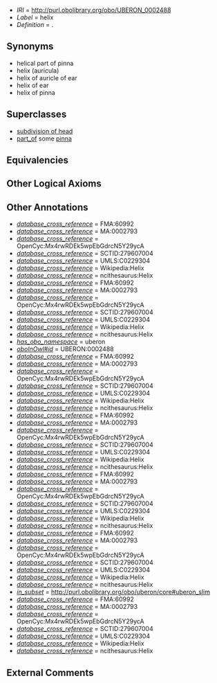  * *IRI* = http://purl.obolibrary.org/obo/UBERON_0002488
 * *Label* = helix
 * *Definition* = .

## Synonyms

 * helical part of pinna
 * helix (auricula)
 * helix of auricle of ear
 * helix of ear
 * helix of pinna

## Superclasses

 * [subdivision of head](../../UBERON/44/UBERON_0001444.md)
 * [part_of](../../BFO/50/BFO_0000050.md) some [pinna](../../UBERON/57/UBERON_0001757.md)

## Equivalencies


## Other Logical Axioms


## Other Annotations

 * *[database_cross_reference](../../ef/oboInOwl#hasDbXref.md)* = FMA:60992
 * *[database_cross_reference](../../ef/oboInOwl#hasDbXref.md)* = MA:0002793
 * *[database_cross_reference](../../ef/oboInOwl#hasDbXref.md)* = OpenCyc:Mx4rwRDEk5wpEbGdrcN5Y29ycA
 * *[database_cross_reference](../../ef/oboInOwl#hasDbXref.md)* = SCTID:279607004
 * *[database_cross_reference](../../ef/oboInOwl#hasDbXref.md)* = UMLS:C0229304
 * *[database_cross_reference](../../ef/oboInOwl#hasDbXref.md)* = Wikipedia:Helix
 * *[database_cross_reference](../../ef/oboInOwl#hasDbXref.md)* = ncithesaurus:Helix
 * *[database_cross_reference](../../ef/oboInOwl#hasDbXref.md)* = FMA:60992
 * *[database_cross_reference](../../ef/oboInOwl#hasDbXref.md)* = MA:0002793
 * *[database_cross_reference](../../ef/oboInOwl#hasDbXref.md)* = OpenCyc:Mx4rwRDEk5wpEbGdrcN5Y29ycA
 * *[database_cross_reference](../../ef/oboInOwl#hasDbXref.md)* = SCTID:279607004
 * *[database_cross_reference](../../ef/oboInOwl#hasDbXref.md)* = UMLS:C0229304
 * *[database_cross_reference](../../ef/oboInOwl#hasDbXref.md)* = Wikipedia:Helix
 * *[database_cross_reference](../../ef/oboInOwl#hasDbXref.md)* = ncithesaurus:Helix
 * *[has_obo_namespace](../../ce/oboInOwl#hasOBONamespace.md)* = uberon
 * *[oboInOwl#id](../../id/oboInOwl#id.md)* = UBERON:0002488
 * *[database_cross_reference](../../ef/oboInOwl#hasDbXref.md)* = FMA:60992
 * *[database_cross_reference](../../ef/oboInOwl#hasDbXref.md)* = MA:0002793
 * *[database_cross_reference](../../ef/oboInOwl#hasDbXref.md)* = OpenCyc:Mx4rwRDEk5wpEbGdrcN5Y29ycA
 * *[database_cross_reference](../../ef/oboInOwl#hasDbXref.md)* = SCTID:279607004
 * *[database_cross_reference](../../ef/oboInOwl#hasDbXref.md)* = UMLS:C0229304
 * *[database_cross_reference](../../ef/oboInOwl#hasDbXref.md)* = Wikipedia:Helix
 * *[database_cross_reference](../../ef/oboInOwl#hasDbXref.md)* = ncithesaurus:Helix
 * *[database_cross_reference](../../ef/oboInOwl#hasDbXref.md)* = FMA:60992
 * *[database_cross_reference](../../ef/oboInOwl#hasDbXref.md)* = MA:0002793
 * *[database_cross_reference](../../ef/oboInOwl#hasDbXref.md)* = OpenCyc:Mx4rwRDEk5wpEbGdrcN5Y29ycA
 * *[database_cross_reference](../../ef/oboInOwl#hasDbXref.md)* = SCTID:279607004
 * *[database_cross_reference](../../ef/oboInOwl#hasDbXref.md)* = UMLS:C0229304
 * *[database_cross_reference](../../ef/oboInOwl#hasDbXref.md)* = Wikipedia:Helix
 * *[database_cross_reference](../../ef/oboInOwl#hasDbXref.md)* = ncithesaurus:Helix
 * *[database_cross_reference](../../ef/oboInOwl#hasDbXref.md)* = FMA:60992
 * *[database_cross_reference](../../ef/oboInOwl#hasDbXref.md)* = MA:0002793
 * *[database_cross_reference](../../ef/oboInOwl#hasDbXref.md)* = OpenCyc:Mx4rwRDEk5wpEbGdrcN5Y29ycA
 * *[database_cross_reference](../../ef/oboInOwl#hasDbXref.md)* = SCTID:279607004
 * *[database_cross_reference](../../ef/oboInOwl#hasDbXref.md)* = UMLS:C0229304
 * *[database_cross_reference](../../ef/oboInOwl#hasDbXref.md)* = Wikipedia:Helix
 * *[database_cross_reference](../../ef/oboInOwl#hasDbXref.md)* = ncithesaurus:Helix
 * *[database_cross_reference](../../ef/oboInOwl#hasDbXref.md)* = FMA:60992
 * *[database_cross_reference](../../ef/oboInOwl#hasDbXref.md)* = MA:0002793
 * *[database_cross_reference](../../ef/oboInOwl#hasDbXref.md)* = OpenCyc:Mx4rwRDEk5wpEbGdrcN5Y29ycA
 * *[database_cross_reference](../../ef/oboInOwl#hasDbXref.md)* = SCTID:279607004
 * *[database_cross_reference](../../ef/oboInOwl#hasDbXref.md)* = UMLS:C0229304
 * *[database_cross_reference](../../ef/oboInOwl#hasDbXref.md)* = Wikipedia:Helix
 * *[database_cross_reference](../../ef/oboInOwl#hasDbXref.md)* = ncithesaurus:Helix
 * *[in_subset](../../et/oboInOwl#inSubset.md)* = http://purl.obolibrary.org/obo/uberon/core#uberon_slim
 * *[database_cross_reference](../../ef/oboInOwl#hasDbXref.md)* = FMA:60992
 * *[database_cross_reference](../../ef/oboInOwl#hasDbXref.md)* = MA:0002793
 * *[database_cross_reference](../../ef/oboInOwl#hasDbXref.md)* = OpenCyc:Mx4rwRDEk5wpEbGdrcN5Y29ycA
 * *[database_cross_reference](../../ef/oboInOwl#hasDbXref.md)* = SCTID:279607004
 * *[database_cross_reference](../../ef/oboInOwl#hasDbXref.md)* = UMLS:C0229304
 * *[database_cross_reference](../../ef/oboInOwl#hasDbXref.md)* = Wikipedia:Helix
 * *[database_cross_reference](../../ef/oboInOwl#hasDbXref.md)* = ncithesaurus:Helix

## External Comments

